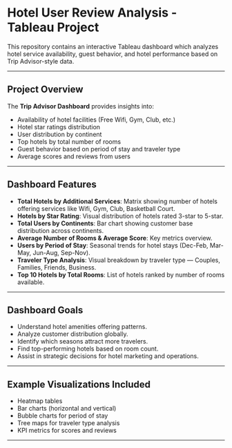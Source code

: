 # Hotel User Review Analysis - Tableau Project

This repository contains an interactive Tableau dashboard which analyzes hotel service availability, guest behavior, and hotel performance based on Trip Advisor-style data.

---

## Project Overview

The **Trip Advisor Dashboard** provides insights into:

- Availability of hotel facilities (Free Wifi, Gym, Club, etc.)
- Hotel star ratings distribution
- User distribution by continent
- Top hotels by total number of rooms
- Guest behavior based on period of stay and traveler type
- Average scores and reviews from users

---

## Dashboard Features

- **Total Hotels by Additional Services**: Matrix showing number of hotels offering services like Wifi, Gym, Club, Basketball Court.
- **Hotels by Star Rating**: Visual distribution of hotels rated 3-star to 5-star.
- **Total Users by Continents**: Bar chart showing customer base distribution across continents.
- **Average Number of Rooms & Average Score**: Key metrics overview.
- **Users by Period of Stay**: Seasonal trends for hotel stays (Dec-Feb, Mar-May, Jun-Aug, Sep-Nov).
- **Traveler Type Analysis**: Visual breakdown by traveler type — Couples, Families, Friends, Business.
- **Top 10 Hotels by Total Rooms**: List of hotels ranked by number of rooms available.

---

## Dashboard Goals

- Understand hotel amenities offering patterns.
- Analyze customer distribution globally.
- Identify which seasons attract more travelers.
- Find top-performing hotels based on room count.
- Assist in strategic decisions for hotel marketing and operations.

---

## Example Visualizations Included

- Heatmap tables
- Bar charts (horizontal and vertical)
- Bubble charts for period of stay
- Tree maps for traveler type analysis
- KPI metrics for scores and reviews

---
